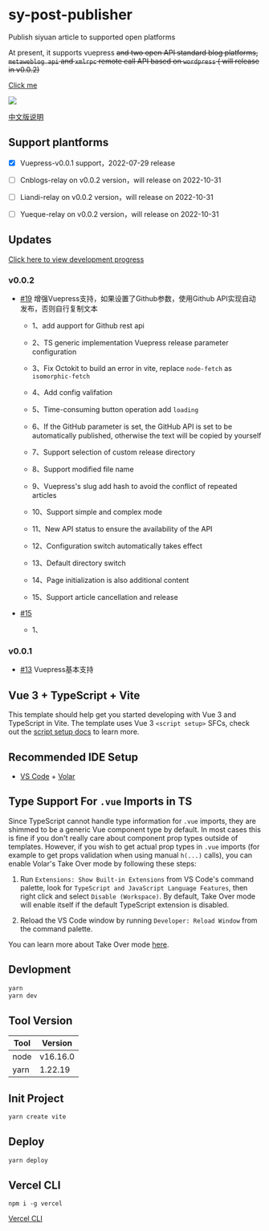 # sy-post-publisher

Publish siyuan article to supported open platforms

At present, it supports vuepress ~~and two open API standard blog platforms, <code>metaweblog api</code> and <code>xmlrpc</code> remote call API based on <code>wordpress</code> ( will release in v0.0.2)~~

<a href="https://img1.terwergreen.com/api/public/20220729233245.gif" target="_blank" >Click me</a>

![](img/v001.gif)

[中文版说明](README-zh_CN.md)

## Support plantforms

* [X] Vuepress-v0.0.1 support，2022-07-29 release

* [ ] Cnblogs-relay on v0.0.2 version，will release on 2022-10-31

* [ ] Liandi-relay on v0.0.2 version，will release on 2022-10-31

* [ ] Yueque-relay on v0.0.2 version，will release on 2022-10-31

## Updates

[Click here to view development progress](https://github.com/users/terwer/projects/1/views/1)

### v0.0.2

- [#19](https://github.com/terwer/src-sy-post-publisher/issues/19) 增强Vuepress支持，如果设置了Github参数，使用Github API实现自动发布，否则自行复制文本

    - 1、add aupport for Github rest api

    - 2、TS generic implementation Vuepress release parameter configuration

    - 3、Fix Octokit to build an error in vite, replace `node-fetch` as `isomorphic-fetch`
  
    - 4、Add config valifation

    - 5、Time-consuming button operation add `loading`
  
    - 6、If the GitHub parameter is set, the GitHub API is set to be automatically published, otherwise the text will be copied by yourself
  
    - 7、Support selection of custom release directory
  
    - 8、Support modified file name
  
    - 9、Vuepress's slug add hash to avoid the conflict of repeated articles
  
    - 10、Support simple and complex mode
  
    - 11、New API status to ensure the availability of the API
  
    - 12、Configuration switch automatically takes effect
  
    - 13、Default directory switch
  
    - 14、Page initialization is also additional content
  
    - 15、Support article cancellation and release


- [#15](https://github.com/terwer/src-sy-post-publisher/issues/15)

  - 1、  
### v0.0.1

- [#13](https://github.com/terwer/src-sy-post-publisher/issues/13) Vuepress基本支持


## Vue 3 + TypeScript + Vite

This template should help get you started developing with Vue 3 and TypeScript in Vite. The template uses Vue 3 `<script setup>` SFCs, check out the [script setup docs](https://v3.vuejs.org/api/sfc-script-setup.html#sfc-script-setup) to learn more.

## Recommended IDE Setup

* [VS Code](https://code.visualstudio.com/) + [Volar](https://marketplace.visualstudio.com/items?itemName=Vue.volar)

## Type Support For `.vue` Imports in TS

Since TypeScript cannot handle type information for `.vue` imports, they are shimmed to be a generic Vue component type by default. In most cases this is fine if you don't really care about component prop types outside of templates. However, if you wish to get actual prop types in `.vue` imports (for example to get props validation when using manual `h(...)` calls), you can enable Volar's Take Over mode by following these steps:

1. Run `Extensions: Show Built-in Extensions` from VS Code's command palette, look for `TypeScript and JavaScript Language Features`, then right click and select `Disable (Workspace)`. By default, Take Over mode will enable itself if the default TypeScript extension is disabled.

2. Reload the VS Code window by running `Developer: Reload Window` from the command palette.

You can learn more about Take Over mode [here](https://github.com/johnsoncodehk/volar/discussions/471).

## Devlopment

```bash
yarn
yarn dev
```

## Tool Version

|Tool|Version|
| ------| ----------|
|node|v16.16.0|
|yarn|1.22.19|

## Init Project

```bash
yarn create vite
```

## Deploy

```bash
yarn deploy
```

## Vercel CLI

```
npm i -g vercel
```

[Vercel CLI](https://vercel.com/docs/cli#introduction/installing-the-cli)

